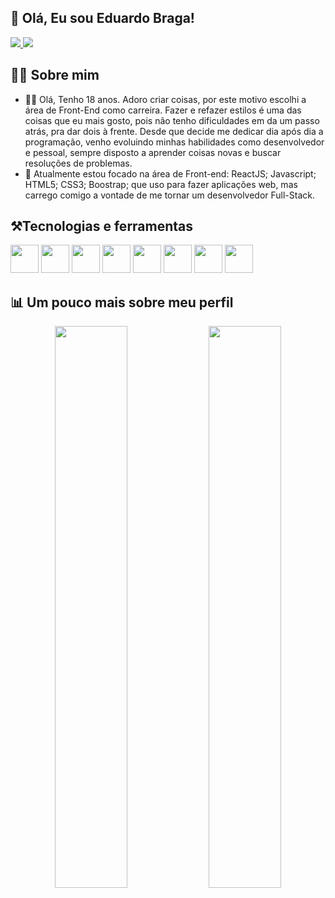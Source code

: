 ## 👋 Olá, Eu sou Eduardo Braga!
<p >
  <a href="mailto:eduardo.braga467@gmail.com">
    <img src="https://img.shields.io/badge/gmail-D14836?style=for-the-badge&logo=gmail&logoColor=white">
  </a>
  <a href="https://www.linkedin.com/in/eduardo-braga-aa0aa922b/">
    <img src="https://img.shields.io/badge/-Linkedin-%230077B5?style=for-the-badge&logo=linkedin&logoColor=white" >
  </a>
</p>

## 🙋‍♂️ Sobre mim
- 🙋‍♂️ Olá, Tenho 18 anos. Adoro criar coisas, por este motivo escolhi a área de Front-End como carreira. Fazer e refazer estilos é uma das coisas que eu mais gosto, pois não tenho dificuldades em da um passo atrás, pra dar dois à frente. Desde que decide me dedicar dia após dia a programação, venho evoluindo minhas habilidades como desenvolvedor e pessoal, sempre disposto a aprender coisas novas e buscar resoluções de problemas.
- 🌱 Atualmente estou focado na área de Front-end: ReactJS; Javascript; HTML5; CSS3; Boostrap; que uso para fazer aplicações web, mas carrego comigo a vontade de me tornar um desenvolvedor Full-Stack.

## ⚒Tecnologias e ferramentas
<p >
  <img width="45px" src="https://cdn.jsdelivr.net/gh/devicons/devicon/icons/html5/html5-original.svg" />
  <img width="45px" src="https://cdn.jsdelivr.net/gh/devicons/devicon/icons/css3/css3-original.svg" />
  <img width="45px" src="https://cdn.jsdelivr.net/gh/devicons/devicon/icons/javascript/javascript-original.svg" />
  <img width="45px" src="https://cdn.jsdelivr.net/gh/devicons/devicon/icons/react/react-original.svg" />
  <img width="45px" src="https://cdn.jsdelivr.net/gh/devicons/devicon/icons/bootstrap/bootstrap-original.svg" />
  <img width="45px" src="https://cdn.jsdelivr.net/gh/devicons/devicon/icons/git/git-original.svg" />
  <img width="45px" src="https://cdn.jsdelivr.net/gh/devicons/devicon/icons/vscode/vscode-original.svg" /> 
  <img width="45px" src="https://cdn.jsdelivr.net/gh/devicons/devicon/icons/figma/figma-original.svg" />
</p>

## 📊 Um pouco mais sobre meu perfil
<div align="center">
  <a href="https://github.com/EduuBraga"> <img width="48%"src="https://github-readme-stats.vercel.app/api?username=EduuBraga&show_icons=true&theme=tokyonight"></a>
  <a href="https://github.com/EduuBraga"> <img width="48%" src="https://github-readme-stats.vercel.app/api/top-langs/?username=EduuBraga&layout=compact&theme=tokyonight"</a>            
</div>

